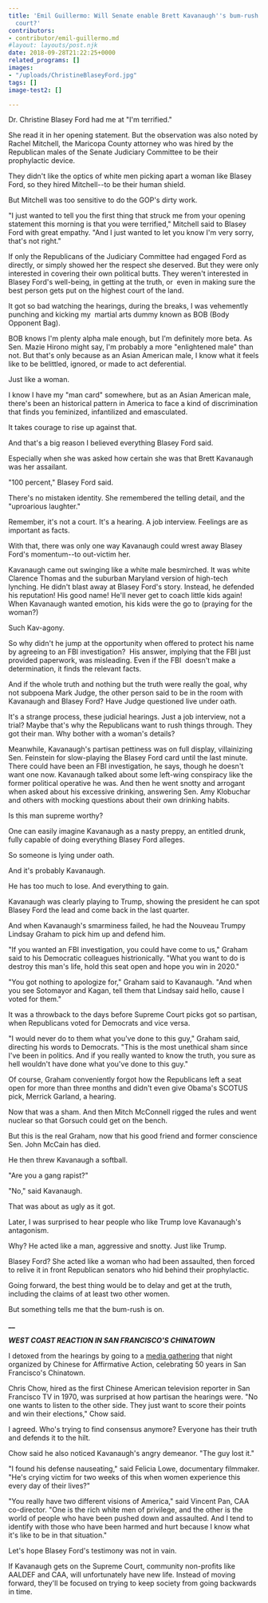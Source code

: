 ```yaml
---
title: 'Emil Guillermo: Will Senate enable Brett Kavanaugh''s bum-rush of the high
  court?'
contributors:
- contributor/emil-guillermo.md
#layout: layouts/post.njk
date: 2018-09-28T21:22:25+0000
related_programs: []
images:
- "/uploads/ChristineBlaseyFord.jpg"
tags: []
image-test2: []

---
```

Dr. Christine Blasey Ford had me at "I'm terrified."

She read it in her opening statement. But the observation was also noted by Rachel Mitchell, the Maricopa County attorney who was hired by the Republican males of the Senate Judiciary Committee to be their prophylactic device.

They didn't like the optics of white men picking apart a woman like Blasey Ford, so they hired Mitchell--to be their human shield.

But Mitchell was too sensitive to do the GOP's dirty work.

"I just wanted to tell you the first thing that struck me from your opening statement this morning is that you were terrified," Mitchell said to Blasey Ford with great empathy. "And I just wanted to let you know I'm very sorry, that's not right."

If only the Republicans of the Judiciary Committee had engaged Ford as directly, or simply showed her the respect she deserved. But they were only interested in covering their own political butts. They weren't interested in Blasey Ford's well-being, in getting at the truth, or  even in making sure the best person gets put on the highest court of the land.

It got so bad watching the hearings, during the breaks, I was vehemently punching and kicking my  martial arts dummy known as BOB (Body Opponent Bag).

BOB knows I'm plenty alpha male enough, but I'm definitely more beta. As Sen. Mazie Hirono might say, I'm probably a more "enlightened male" than not. But that's only because as an Asian American male, I know what it feels like to be belittled, ignored, or made to act deferential.

Just like a woman.

I know I have my "man card" somewhere, but as an Asian American male, there's been an historical pattern in America to face a kind of discrimination that finds you feminized, infantilized and emasculated.

It takes courage to rise up against that.

And that's a big reason I believed everything Blasey Ford said.

Especially when she was asked how certain she was that Brett Kavanaugh was her assailant.

"100 percent," Blasey Ford said.

<!-- ![ChristineBlaseyFord.jpg](/uploads/ChristineBlaseyFord.jpg) -->

There's no mistaken identity. She remembered the telling detail, and the "uproarious laughter."

Remember, it's not a court. It's a hearing. A job interview. Feelings are as important as facts.

With that, there was only one way Kavanaugh could wrest away Blasey Ford's momentum--to out-victim her.

Kavanaugh came out swinging like a white male besmirched. It was white Clarence Thomas and the suburban Maryland version of high-tech lynching. He didn't blast away at Blasey Ford's story. Instead, he defended his reputation! His good name! He'll never get to coach little kids again!  When Kavanaugh wanted emotion, his kids were the go to (praying for the woman?)

<!-- ![Kavanaugh9.27.jpg](/uploads/Kavanaugh9.27.jpg) -->

Such Kav-agony.

So why didn't he jump at the opportunity when offered to protect his name by agreeing to an FBI investigation?  His answer, implying that the FBI just provided paperwork, was misleading. Even if the FBI  doesn't make a determination, it finds the relevant facts.

And if the whole truth and nothing but the truth were really the goal, why not subpoena Mark Judge, the other person said to be in the room with Kavanaugh and Blasey Ford? Have Judge questioned live under oath.

It's a strange process, these judicial hearings. Just a job interview, not a trial? Maybe that's why the Republicans want to rush things through. They got their man. Why bother with a woman's details?

Meanwhile, Kavanaugh's partisan pettiness was on full display, villainizing Sen. Feinstein for slow-playing the Blasey Ford card until the last minute. There could have been an FBI investigation, he says, though he doesn't want one now. Kavanaugh talked about some left-wing conspiracy like the former political operative he was. And then he went snotty and arrogant when asked about his excessive drinking, answering Sen. Amy Klobuchar and others with mocking questions about their own drinking habits.

Is this man supreme worthy?

One can easily imagine Kavanaugh as a nasty preppy, an entitled drunk, fully capable of doing everything Blasey Ford alleges.

So someone is lying under oath.

And it's probably Kavanaugh.

He has too much to lose. And everything to gain.

Kavanaugh was clearly playing to Trump, showing the president he can spot Blasey Ford the lead and come back in the last quarter.

And when Kavanaugh's smarminess failed, he had the Nouveau Trumpy Lindsay Graham to pick him up and defend him.

"If you wanted an FBI investigation, you could have come to us," Graham said to his Democratic colleagues histrionically. "What you want to do is destroy this man's life, hold this seat open and hope you win in 2020."

"You got nothing to apologize for," Graham said to Kavanaugh. "And when you see Sotomayor and Kagan, tell them that Lindsay said hello, cause I voted for them."

It was a throwback to the days before Supreme Court picks got so partisan, when Republicans voted for Democrats and vice versa.

"I would never do to them what you've done to this guy," Graham said, directing his words to Democrats. "This is the most unethical sham since I've been in politics. And if you really wanted to know the truth, you sure as hell wouldn't have done what you've done to this guy."

Of course, Graham conveniently forgot how the Republicans left a seat open for more than three months and didn't even give Obama's SCOTUS pick, Merrick Garland, a hearing.

Now that was a sham. And then Mitch McConnell rigged the rules and went nuclear so that Gorsuch could get on the bench.

But this is the real Graham, now that his good friend and former conscience Sen. John McCain has died.

He then threw Kavanaugh a softball.

"Are you a gang rapist?"

"No," said Kavanaugh.

That was about as ugly as it got.

Later, I was surprised to hear people who like Trump love Kavanaugh's antagonism.

Why? He acted like a man, aggressive and snotty. Just like Trump.

Blasey Ford? She acted like a woman who had been assaulted, then forced to relive it in front Republican senators who hid behind their prophylactic.

Going forward, the best thing would be to delay and get at the truth, including the claims of at least two other women.

But something tells me that the bum-rush is on.

**__**

**_WEST COAST REACTION IN SAN FRANCISCO'S CHINATOWN_**

I detoxed from the hearings by going to a [media gathering](http://www.caasf.org/2018/08/caa-50-movement-forward-50-years-of-asian-americans-in-the-media/) that night organized by Chinese for Affirmative Action, celebrating 50 years in San Francisco's Chinatown.

Chris Chow, hired as the first Chinese American television reporter in San Francisco TV in 1970, was surprised at how partisan the hearings were. "No one wants to listen to the other side. They just want to score their points and win their elections," Chow said.

I agreed. Who's trying to find consensus anymore? Everyone has their truth and defends it to the hilt.

Chow said he also noticed Kavanaugh's angry demeanor. "The guy lost it."

"I found his defense nauseating," said Felicia Lowe, documentary filmmaker. "He's crying victim for two weeks of this when women experience this every day of their lives?"

"You really have two different visions of America," said Vincent Pan, CAA co-director. "One is the rich white men of privilege, and the other is the world of people who have been pushed down and assaulted. And I tend to identify with those who have been harmed and hurt because I know what it's like to be in that situation."

Let's hope Blasey Ford's testimony was not in vain.

If Kavanaugh gets on the Supreme Court, community non-profits like AALDEF and CAA, will unfortunately have new life. Instead of moving forward, they'll be focused on trying to keep society from going backwards in time.

